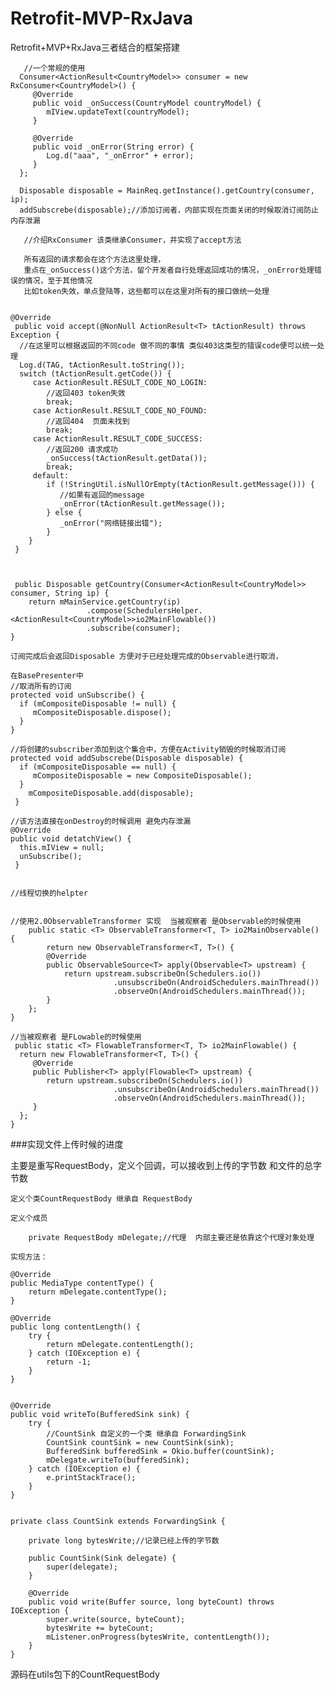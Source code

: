 # Retrofit-MVP-RxJava
Retrofit+MVP+RxJava三者结合的框架搭建

       //一个常规的使用
      Consumer<ActionResult<CountryModel>> consumer = new RxConsumer<CountryModel>() {
         @Override
         public void _onSuccess(CountryModel countryModel) {
            mIView.updateText(countryModel);
         }

         @Override
         public void _onError(String error) {
            Log.d("aaa", "_onError" + error);
         }
      };

      Disposable disposable = MainReq.getInstance().getCountry(consumer, ip);
      addSubscrebe(disposable);//添加订阅者，内部实现在页面关闭的时候取消订阅防止内存泄漏

       //介绍RxConsumer 该类继承Consumer，并实现了accept方法

       所有返回的请求都会在这个方法这里处理，
       重点在_onSuccess()这个方法，留个开发者自行处理返回成功的情况，_onError处理错误的情况，至于其他情况
       比如token失效，单点登陆等，这些都可以在这里对所有的接口做统一处理


    @Override
     public void accept(@NonNull ActionResult<T> tActionResult) throws Exception {
      //在这里可以根据返回的不同code 做不同的事情 类似403这类型的错误code便可以统一处理
      Log.d(TAG, tActionResult.toString());
      switch (tActionResult.getCode()) {
         case ActionResult.RESULT_CODE_NO_LOGIN:
            //返回403 token失效
            break;
         case ActionResult.RESULT_CODE_NO_FOUND:
            //返回404  页面未找到
            break;
         case ActionResult.RESULT_CODE_SUCCESS:
            //返回200 请求成功
            _onSuccess(tActionResult.getData());
            break;
         default:
            if (!StringUtil.isNullOrEmpty(tActionResult.getMessage())) {
               //如果有返回的message
               _onError(tActionResult.getMessage());
            } else {
               _onError("网络链接出错");
            }
        }
     }



     public Disposable getCountry(Consumer<ActionResult<CountryModel>> consumer, String ip) {
        return mMainService.getCountry(ip)
                     .compose(SchedulersHelper.<ActionResult<CountryModel>>io2MainFlowable())
                     .subscribe(consumer);
    }

    订阅完成后会返回Disposable 方便对于已经处理完成的Observable进行取消，

    在BasePresenter中
    //取消所有的订阅
    protected void unSubscribe() {
      if (mCompositeDisposable != null) {
         mCompositeDisposable.dispose();
      }
    }

    //将创建的subscriber添加到这个集合中，方便在Activity销毁的时候取消订阅
    protected void addSubscrebe(Disposable disposable) {
      if (mCompositeDisposable == null) {
         mCompositeDisposable = new CompositeDisposable();
      }
        mCompositeDisposable.add(disposable);
     }

    //该方法直接在onDestroy的时候调用 避免内存泄漏
    @Override
    public void detatchView() {
      this.mIView = null;
      unSubscribe();
     }


    //线程切换的helpter


    //使用2.0ObservableTransformer 实现  当被观察者 是Observable的时候使用
        public static <T> ObservableTransformer<T, T> io2MainObservable() {
            return new ObservableTransformer<T, T>() {
            @Override
            public ObservableSource<T> apply(Observable<T> upstream) {
                return upstream.subscribeOn(Schedulers.io())
                           .unsubscribeOn(AndroidSchedulers.mainThread())
                           .observeOn(AndroidSchedulers.mainThread());
            }
        };
    }

    //当被观察者 是FLowable的时候使用
     public static <T> FlowableTransformer<T, T> io2MainFlowable() {
      return new FlowableTransformer<T, T>() {
         @Override
         public Publisher<T> apply(Flowable<T> upstream) {
            return upstream.subscribeOn(Schedulers.io())
                           .unsubscribeOn(AndroidSchedulers.mainThread())
                           .observeOn(AndroidSchedulers.mainThread());
         }
      };
    }



###实现文件上传时候的进度

 主要是重写RequestBody，定义个回调，可以接收到上传的字节数 和文件的总字节数

    定义个类CountRequestBody 继承自 RequestBody

    定义个成员

        private RequestBody mDelegate;//代理  内部主要还是依靠这个代理对象处理

    实现方法：

    @Override
    public MediaType contentType() {
        return mDelegate.contentType();
    }

    @Override
    public long contentLength() {
        try {
            return mDelegate.contentLength();
        } catch (IOException e) {
            return -1;
        }
    }


    @Override
    public void writeTo(BufferedSink sink) {
        try {
            //CountSink 自定义的一个类 继承自 ForwardingSink
            CountSink countSink = new CountSink(sink);
            BufferedSink bufferedSink = Okio.buffer(countSink);
            mDelegate.writeTo(bufferedSink);
        } catch (IOException e) {
            e.printStackTrace();
        }
    }


    private class CountSink extends ForwardingSink {

        private long bytesWrite;//记录已经上传的字节数

        public CountSink(Sink delegate) {
            super(delegate);
        }

        @Override
        public void write(Buffer source, long byteCount) throws IOException {
            super.write(source, byteCount);
            bytesWrite += byteCount;
            mListener.onProgress(bytesWrite, contentLength());
        }
    }


源码在utils包下的CountRequestBody








